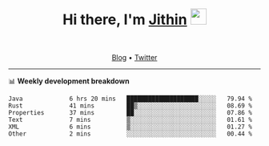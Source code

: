 <h1 align="center">Hi there, I'm <a href="https://jithset.github.io/" target="_blank">Jithin</a> <img
src="https://github.com/blackcater/blackcater/raw/main/images/Hi.gif" height="32" /></h1>

<br />

<p align="center">
  <a href="https://jithset.github.io">Blog</a> •
  <a href="https://twitter.com/jithset">Twitter</a>
</p>

---

📊 **Weekly development breakdown**

<!--START_SECTION:waka-->

```text
Java             6 hrs 20 mins   ████████████████████░░░░░   79.94 %
Rust             41 mins         ██▒░░░░░░░░░░░░░░░░░░░░░░   08.69 %
Properties       37 mins         ██░░░░░░░░░░░░░░░░░░░░░░░   07.86 %
Text             7 mins          ▒░░░░░░░░░░░░░░░░░░░░░░░░   01.61 %
XML              6 mins          ▒░░░░░░░░░░░░░░░░░░░░░░░░   01.27 %
Other            2 mins          ░░░░░░░░░░░░░░░░░░░░░░░░░   00.44 %
```

<!--END_SECTION:waka-->

